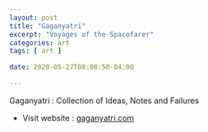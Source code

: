 ```yaml
---
layout: post
title: "Gaganyatri"
excerpt: "Voyages of the Spacefarer"
categories: art
tags: [ art ]

date: 2020-05-27T08:08:50-04:00

---
```


Gaganyatri : Collection of Ideas, Notes and Failures

* Visit website : [gaganyatri.com](https://slabstech.com/gaganyatri.com)

